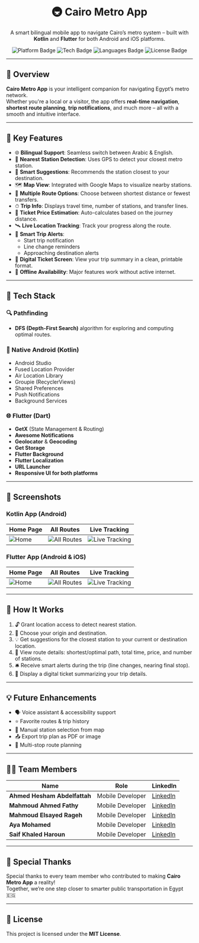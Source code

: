 <h1 align="center">🚇 Cairo Metro App</h1>

<p align="center">
A smart bilingual mobile app to navigate Cairo’s metro system – built with <b>Kotlin</b> and <b>Flutter</b> for both Android and iOS platforms.
</p>

<p align="center">
  <img src="https://img.shields.io/badge/Platform-Android%20%7C%20iOS-blue" alt="Platform Badge"/>
  <img src="https://img.shields.io/badge/Tech-Kotlin%20%7C%20Flutter%20%7C%20DFS-lightgrey" alt="Tech Badge"/>
  <img src="https://img.shields.io/badge/Languages-Arabic%20%7C%20English-green" alt="Languages Badge"/>
  <img src="https://img.shields.io/badge/License-MIT-yellow" alt="License Badge"/>
</p>

---

## 🌟 Overview

**Cairo Metro App** is your intelligent companion for navigating Egypt’s metro network.  
Whether you're a local or a visitor, the app offers **real-time navigation**, **shortest route planning**, **trip notifications**, and much more – all with a smooth and intuitive interface.

---

## 🚀 Key Features

- 🌐 **Bilingual Support**: Seamless switch between Arabic & English.
- 📍 **Nearest Station Detection**: Uses GPS to detect your closest metro station.
- 🎯 **Smart Suggestions**: Recommends the station closest to your destination.
- 🗺 **Map View**: Integrated with Google Maps to visualize nearby stations.
- 🔁 **Multiple Route Options**: Choose between shortest distance or fewest transfers.
- ⏱ **Trip Info**: Displays travel time, number of stations, and transfer lines.
- 💸 **Ticket Price Estimation**: Auto-calculates based on the journey distance.
- 🛰 **Live Location Tracking**: Track your progress along the route.
- 🔔 **Smart Trip Alerts**:
  - Start trip notification  
  - Line change reminders  
  - Approaching destination alerts
- 🎫 **Digital Ticket Screen**: View your trip summary in a clean, printable format.
- 📶 **Offline Availability**: Major features work without active internet.

---

## 🧠 Tech Stack

### 🔍 Pathfinding
- **DFS (Depth-First Search)** algorithm for exploring and computing optimal routes.

### 📱 Native Android (Kotlin)
- Android Studio  
- Fused Location Provider  
- Air Location Library  
- Groupie (RecyclerViews)  
- Shared Preferences  
- Push Notifications  
- Background Services  

### 🌐 Flutter (Dart)
- **GetX** (State Management & Routing)  
- **Awesome Notifications**  
- **Geolocator** & **Geocoding**  
- **Get Storage**  
- **Flutter Background**  
- **Flutter Localization**  
- **URL Launcher**  
- **Responsive UI for both platforms**

---

## 📸 Screenshots

### Kotlin App (Android)

| Home Page | All Routes | Live Tracking |
|-----------|------------|---------------|
| ![Home](https://i.postimg.cc/0Q91gVXP/image.png) | ![All Routes](https://i.postimg.cc/pTkbPK38/image.png) | ![Live Tracking](https://i.postimg.cc/7hQF2wHZ/image.png) |

### Flutter App (Android & iOS)

| Home Page | All Routes | Live Tracking |
|-----------|------------|---------------|
| ![Home](https://i.postimg.cc/NfB9Jtkz/image.png) | ![All Routes](https://i.postimg.cc/LXF6Jkyb/image.png) | ![Live Tracking](https://i.postimg.cc/L6Q9tFCf/image.png) |

---

## 🧩 How It Works

1. 🔓 Grant location access to detect nearest station.
2. 🚉 Choose your origin and destination.
3. 💡 Get suggestions for the closest station to your current or destination location.
4. 🧭 View route details: shortest/optimal path, total time, price, and number of stations.
5. 🛎 Receive smart alerts during the trip (line changes, nearing final stop).
6. 🎫 Display a digital ticket summarizing your trip details.

---

## 💡 Future Enhancements

- 🗣️ Voice assistant & accessibility support  
- ⭐ Favorite routes & trip history  
- 📍 Manual station selection from map  
- 📤 Export trip plan as PDF or image  
- 🔁 Multi-stop route planning

---

## 👨‍💻 Team Members

| Name                     | Role              | LinkedIn |
|--------------------------|-------------------|----------|
| **Ahmed Hesham Abdelfattah** | Mobile Developer | [LinkedIn](https://www.linkedin.com/in/ahmed-hesham-108214234/) |
| **Mahmoud Ahmed Fathy**       | Mobile Developer | [LinkedIn](https://www.linkedin.com/in/mahmoud-ahmed-fathy) |
| **Mahmoud Elsayed Rageh**     | Mobile Developer | [LinkedIn](https://www.linkedin.com/in/mahmoud-ragehh/) |
| **Aya Mohamed**               | Mobile Developer | [LinkedIn](https://www.linkedin.com/in/ayamohamedsayed/) |
| **Saif Khaled Haroun**        | Mobile Developer | [LinkedIn](https://www.linkedin.com/in/saif-haroun-711b482a1) |

---

## 🙏 Special Thanks

Special thanks to every team member who contributed to making **Cairo Metro App** a reality!  
Together, we’re one step closer to smarter public transportation in Egypt 🇪🇬

---

## 📄 License

This project is licensed under the **MIT License**.

